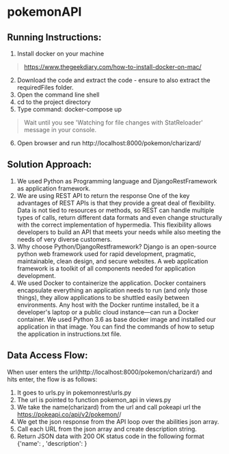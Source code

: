# pokemonAPI

Running Instructions:
------------------
1. Install docker on your machine
> https://www.thegeekdiary.com/how-to-install-docker-on-mac/
2. Download the code and extract the code - ensure to also extract the requiredFiles folder.
3. Open the command line shell
4. cd to the project directory
5. Type command: docker-compose up
> Wait until you see 'Watching for file changes with StatReloader' message in your console.
6. Open browser and run http://localhost:8000/pokemon/charizard/

Solution Approach:
------------------
1. We used Python as Programming language and DjangoRestFramework as application framework.
2. We are using REST API to return the response
One of the key advantages of REST APIs is that they provide a great deal of flexibility. 
Data is not tied to resources or methods, so REST can handle multiple types of calls, 
return different data formats and even change structurally with the correct implementation of hypermedia. 
This flexibility allows developers to build an API that meets your needs while also meeting the needs of very diverse customers.
3. Why choose Python/DjangoRestframework?
Django is an open-source python web framework used for rapid development, pragmatic, maintainable, clean design, and secure websites. 
A web application framework is a toolkit of all components needed for application development.
4. We used Docker to containerize the application. 
Docker containers encapsulate everything an application needs to run (and only those things), 
they allow applications to be shuttled easily between environments. 
Any host with the Docker runtime installed, be it a developer's laptop or a public cloud instance—can run a Docker container. 
We used Python 3.6 as base docker image and installed our application in that image. 
You can find the commands of how to setup the application in instructions.txt file.

Data Access Flow:
-----------------
When user enters the url(http://localhost:8000/pokemon/charizard/) and hits enter, the flow is as follows:
1. It goes to urls.py in pokemonrest/urls.py
2. The url is pointed to function pokemon_api in views.py
3. We take the name(charizard) from the url and call pokeapi url the https://pokeapi.co/api/v2/pokemon/<id or name>/
4. We get the json response from the API loop over the abilities json array.
5. Call each URL from the json array and create description string.
6. Return JSON data with 200 OK status code in the following format
{'name': <name>, 'description': <description formed from step6>}
